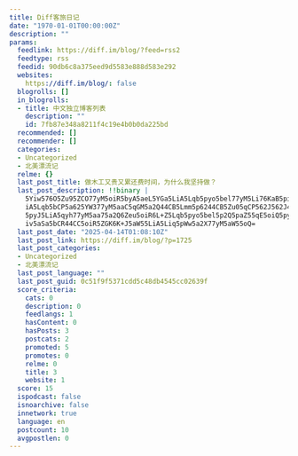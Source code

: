 ```yaml
---
title: Diff客旅日记
date: "1970-01-01T00:00:00Z"
description: ""
params:
  feedlink: https://diff.im/blog/?feed=rss2
  feedtype: rss
  feedid: 90db6c8a375eed9d5583e888d583e292
  websites:
    https://diff.im/blog/: false
  blogrolls: []
  in_blogrolls:
  - title: 中文独立博客列表
    description: ""
    id: 7fb87e348a8211f4c19e4b0b0da225bd
  recommended: []
  recommender: []
  categories:
  - Uncategorized
  - 北美漂流记
  relme: {}
  last_post_title: 做木工又贵又累还费时间，为什么我坚持做？
  last_post_description: !!binary |
    5Yiw576O5Zu95ZCO77yM5oiR5byA5aeL5YGa5LiA5Lqb5pyo5bel77yM5Li76KaB5piv5L
    iA5Lqb5bCP5a625YW377yM5aaC5qGM5a2Q44CB5Lmm5p6244CB5Zu05qCP562J562J44CC
    5pyJ5LiA5qyh77yM5aa75a2Q6Zeu5oiR6L+Z5Lqb5pyo5bel5p2Q5paZ55qE5oiQ5pys5p
    iv5aSa5bCR44CC5oiR5ZGK6K+J5aW55LiA5Liq5pWw5a2X77yM5aW55oQ=
  last_post_date: "2025-04-14T01:08:10Z"
  last_post_link: https://diff.im/blog/?p=1725
  last_post_categories:
  - Uncategorized
  - 北美漂流记
  last_post_language: ""
  last_post_guid: 0c51f9f5371cdd5c48db4545cc02639f
  score_criteria:
    cats: 0
    description: 0
    feedlangs: 1
    hasContent: 0
    hasPosts: 3
    postcats: 2
    promoted: 5
    promotes: 0
    relme: 0
    title: 3
    website: 1
  score: 15
  ispodcast: false
  isnoarchive: false
  innetwork: true
  language: en
  postcount: 10
  avgpostlen: 0
---
```

